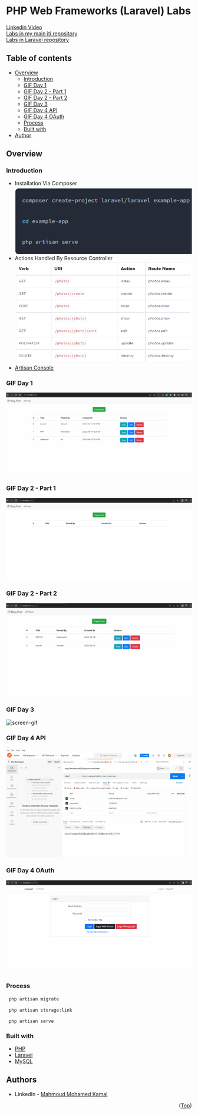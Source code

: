 # PHP Web Frameworks (Laravel) Labs

[Linkedin Video](https://www.linkedin.com/posts/mahmoudfierro98_blog-laravel-iti-activity-6924238233144807424-XPlV/) \
[Labs in my main iti repository](https://github.com/MahmoudFierro98/ITI_OpenSourceApplicationDevelopment/tree/main/PHP_Web_Frameworks/Labs) \
[Labs in Laravel repository](https://github.com/MahmoudFierro98/iti-laravel-labs)  

## Table of contents

- [Overview](#overview)
    - [Introduction](#introduction)
    - [GIF Day 1](#gif-day-1)
    - [GIF Day 2 - Part 1](#gif-day-2---part-1)
    - [GIF Day 2 - Part 2](#gif-day-2---part-2)
    - [GIF Day 3](#gif-day-3)
    - [GIF Day 4 API](#gif-day-4-api)
    - [GIF Day 4 OAuth](#gif-day-4-oauth)
    - [Process](#process)
    - [Built with](#built-with)
- [Author](#authors)

## Overview

### Introduction

- Installation Via Composer \
![alt text](./static/Installation_Via_Composer.PNG)
- Actions Handled By Resource Controller \
![alt text](./static/Actions_Handled_By_Resource_Controller.PNG)
- [Artisan Console](https://laravel.com/docs/9.x/artisan)

### GIF Day 1

![screen-gif](./static/DAY1.gif)

### GIF Day 2 - Part 1

![screen-gif](./static/DAY2.1.gif)

### GIF Day 2 - Part 2

![screen-gif](./static/DAY2.2.gif)

### GIF Day 3

![screen-gif](./static/DAY3.gif)

### GIF Day 4 API

![screen-gif](./static/DAY4.api.gif)

### GIF Day 4 OAuth

![screen-gif](./static/DAY4.OAuth.gif)

### Process

 ```
  php artisan migrate
 ```
 ```
  php artisan storage:link
 ```
 ```
  php artisan serve
 ```

### Built with

* [PHP](https://www.php.net/)
* [Laravel](https://laravel.com/)
* [MySQL](https://www.mysql.com/)

## Authors

* LinkedIn - [Mahmoud Mohamed Kamal](https://www.linkedin.com/in/mahmoudfierro98)

<p align="right">(<a href="#top">Top</a>)</p>